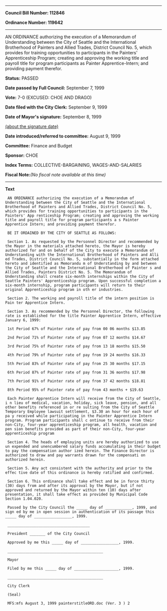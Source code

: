 

********

**Council Bill Number: 112846**
   
**Ordinance Number: 119642**
********

 AN ORDINANCE authorizing the execution of a Memorandum of Understanding between the City of Seattle and the International Brotherhood of Painters and Allied Trades, District Council No. 5, which provides for training opportunities to participants in the Painters' Apprenticeship Program; creating and approving the working title and payroll title for program participants as Painter Apprentice-Intern; and providing payment therefor.

**Status:** PASSED
   
**Date passed by Full Council:** September 7, 1999
   
**Vote:** 7-0 (EXCUSED: CHOE AND DRAGO)
   
**Date filed with the City Clerk:** September 9, 1999
   
**Date of Mayor's signature:** September 8, 1999
   
[(about the signature date)](/~public/approvaldate.htm)
   
   
   
**Date introduced/referred to committee:** August 9, 1999
   
**Committee:** Finance and Budget
   
**Sponsor:** CHOE
   
   
**Index Terms:** COLLECTIVE-BARGAINING, WAGES-AND-SALARIES

**Fiscal Note:**_(No fiscal note available at this time)_

********

**Text**
   
```
 AN ORDINANCE authorizing the execution of a Memorandum of Understanding between the City of Seattle and the International Brotherhood of Painters and Allied Trades, District Council No. 5, which provides for training opportunities to participants in the Painters' App renticeship Program; creating and approving the working title and payroll title for program participants a s Painter Apprentice Intern; and providing payment therefor.

 BE IT ORDAINED BY THE CITY OF SEATTLE AS FOLLOWS:

 Section 1. As requested by the Personnel Director and recommended by the Mayor in the materials attached hereto, the Mayor is hereby authorized for and on behalf of the City to execute a Memorandum of Understanding with the International Brotherhood of Painters and Alli ed Trades, District Council No. 5, substantially in the form attached hereto and identified as Memorandu m of Understanding by and between the City of Seattle and the International Brotherhood of Painter s and Allied Trades, Painters District No. 5. The Memorandum of Understanding shall create six-month internships within the City of Seattle Painters' Apprenticeship program. Upon successful completion a six-month internship, program participants will return to their original Apprenticeship program in oth er industries.

 Section 2. The working and payroll title of the intern position is Pain ter Apprentice Intern.

 Section 3. As recommended by the Personnel Director, the following rate is established for the title Painter Apprentice Intern, effective January 6, 1999:

 1st Period 67% of Painter rate of pay from 00 06 months $13.85

 2nd Period 71% of Painter rate of pay from 07 12 months $14.67

 3rd Period 75% of Painter rate of pay from 13 18 months $15.50

 4th Period 79% of Painter rate of pay from 19 24 months $16.33

 5th Period 83% of Painter rate of pay from 25 30 months $17.15

 6th Period 87% of Painter rate of pay from 31 36 months $17.98

 7th Period 91% of Painter rate of pay from 37 42 months $18.81

 8th Period 95% of Painter rate of pay from 43 months + $19.63

 Each Painter Apprentice Intern will receive from the City of Seattle, i n lieu of medical, vacation, holiday, sick leave, pension, and all other benefits referenced in or re sulting from the City of Seattle Temporary Employee lawsuit settlement, $3.30 an hour for each hour of pa y received while participating in the Painter Apprentice Intern program. Program participants shall c ontinue to receive from their non-City, four-year apprenticeship program, all health, vacation and pen sion benefits provided as part of their non-City, four-year apprenticeship program

 Section 4. The heads of employing units are hereby authorized to use un expended and unencumbered salary funds accumulating in their budget to pay the compensation author ized herein. The Finance Director is authorized to draw and pay warrants drawn for the compensati on authorized herein.

 Section 5. Any act consistent with the authority and prior to the effec tive date of this ordinance is hereby ratified and confirmed.

 Section 6. This ordinance shall take effect and be in force thirty (30) days from and after its approval by the Mayor, but if not approved and returned by the Mayor within ten (10) days after presentation, it shall take effect as provided by Municipal Code Section 1.04.020.

 Passed by the City Council the _____ day of ____________, 1999, and sign ed by me in open session in authentication of its passage this _____ day of _________________, 1999.

 _____________________________________

 President _______ of the City Council

 Approved by me this _____ day of _________________, 1999.

 ___________________________________________

 Mayor

 Filed by me this _____ day of ____________________, 1999.

 ___________________________________________

 City Clerk

 (Seal)

 MFS:mfs August 3, 1999 painterstitleORD.doc (Ver. 3 ) 2

```
